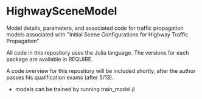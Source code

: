 # HighwaySceneModel
Model details, parameters, and associated code for traffic propagation models associated with "Initial Scene Configurations for Highway Traffic Propagation"

All code in this repository uses the Julia language. The versions for each package are available in REQUIRE.

A code overview for this repository will be included shortly, after the author passes his qualification exams (after 5/13).
- models can be trained by running train_model.jl
